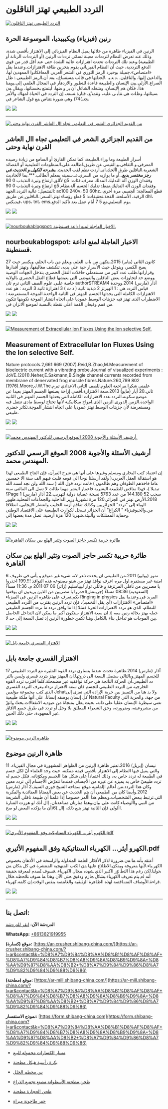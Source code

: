 # التردد الطبيعي تهتز الناقلون

<a href="https://swt.shibang-china.com/?l=ar&img&k=%D8%A7%D9%84%D8%AA%D8%B1%D8%AF%D8%AF+%D8%A7%D9%84%D8%B7%D8%A8%D9%8A%D8%B9%D9%8A+%D8%AA%D9%87%D8%AA%D8%B2+%D8%A7%D9%84%D9%86%D8%A7%D9%82%D9%84%D9%88%D9%86" target="_blank">![التردد الطبيعي تهتز الناقلون](http://static.shibang-china.com/all-800x300/503.jpg)</a>

## رنين (فيزياء) ويكيبيديا، الموسوعة الحرة
الرنين في الفيزياء ظاهرة من خلالها يميل النظام الفيزيائي إلى الاهتزاز بأقصى شدة، وذلك عند تعرض النظام لترددات معينة تسمّى ترددات الرنين (أو الترددات الرنانة أو الطبيعية).وعند تلك الترددات تحدث اهتزازات عالية الشدة حتى عند أقل قدر من قوى الدفع الترددية، حيث أن النظام الفيزيائي يقوم بتخزين طاقة الاهتزازات.وعندما يقل «امتصاص».ﺟﻤﻴﻠﺔ ﺑﻮﺣﻴﺮﺩ ﺍﻟﺮﻣﺰ ﺍﻟﺜﻮﺭﻱ ﻓﻲ ﺍﻟﺸﻌﺮ ﺍﻟﻌﺮﺑﻲ ﺍﻟﻤﻌﺎﻓﻜﺎﻨﻭﺍ ﺍﻟﻤﻤﻬﺩﻴﻥ ﻟﻬﺎ، ﻭﺍﻟﺩﺍﻋﻴﻥ ﺇﻟﻴﻬﺎ، ﻭﺍﻟﻨﺎﻗﻠﻴﻥ. .ﺩ ﻌ ﺒ. .ﻷﺤﺩﺍﺜﻬﺎ ﻓﻲ ﻗﺎﻟﺏ ﻤﺴﺘﺴﺎﻍ.، ﺒﻌﺩ ﺃﻥ.ﺍﻟﺭﻤﺯ ﺍﻟﻁﺒﻴﻌﻲ.: ﻅل ﺍﻟﺼﺭﺍﻉ.ﺍﻷﺯﻟﻲ ﺒﻴﻥ ﺍﻹﻨﺴﺎﻥ ﻭﺍﻟﻁﺒﻴﻌﺔ ﻗﺎﻋﺩﺓ ﻟﻠﺘﻁﻭﺭ ﻭﺍﻻﺯﺩﻫﺎﺭ ﻓﻲ ﺍﻟﻤﺠﺎل ﺍﻟﻌﻠﻤﻲ ﺇﻟﻰ.ﻴﻭﻤﻨﺎ ﻫﺫﺍ، ﻓﻜﺎﻥ ﻫﻡ ﺍﻹﻨﺴﺎﻥ، ﻭﺸﻐﻠﻪ ﺍﻟﺸﺎﻏل ﺃﻥ ﻴﺭ ﻭ ﻀﻬﺎ، ﻟﻴﺘﻤﺘﻊ ﺒﺤﺴﻨﺎﺘﻬﺎ، ﻭﻴﻘﻠل ﻤﻥ ﺴﻴﺌﺎﺘﻬﺎ،.ﻭﻅﻠﺕ ﻫﻲ ﺘﺘﺄﺒ ﻰ ﻋﻠﻴﻪ، ﻭﺘﺘﻤﻨﹼﻊ، ﻓﺘﺎﺭﺓ ﺘﺴﻌﺩ،.ﺇﻥ ﺍﻟﺘﺭﺩﺩ ﻓﻲ ﺍﻟﺤﻴﺎﺓ ﻟﻤﻬﻠﻙ ﻭﺍﻷﻤﺭ ﺠﺩ.)74(.ﻭﻫﻲ ﺼﻭﺭﺓ ﺘﺘﻨﺎﺹ ﻤﻊ ﻗﻭل ﺍﻟﺸﺎﻋﺭ ﻓﻲ.


<a href="https://whatsapp.shibangsoft.com/WhatsApp.php" target="_blank" title="WhatsApp">![](http://static.shibang-china.com/icon/whatsapp.png)</a> <a href="https://swt.shibang-china.com/?l=ar&icon&k=%D8%A7%D9%84%D8%AA%D8%B1%D8%AF%D8%AF+%D8%A7%D9%84%D8%B7%D8%A8%D9%8A%D8%B9%D9%8A+%D8%AA%D9%87%D8%AA%D8%B2+%D8%A7%D9%84%D9%86%D8%A7%D9%82%D9%84%D9%88%D9%86" target="_blank">![](http://static.shibang-china.com/icon/chat-ar.png)</a>

---

<a href="https://swt.shibang-china.com/?l=ar&img&k=%D8%A7%D9%84%D8%AA%D8%B1%D8%AF%D8%AF+%D8%A7%D9%84%D8%B7%D8%A8%D9%8A%D8%B9%D9%8A+%D8%AA%D9%87%D8%AA%D8%B2+%D8%A7%D9%84%D9%86%D8%A7%D9%82%D9%84%D9%88%D9%86" target="_blank">![من القديم الجزائري الشعر في التعليمي تجاه اال العاشر القرن نهاية وحتى](http://static.shibang-china.com/all-800x300/138.jpg)</a>

## من القديم الجزائري الشعر في التعليمي تجاه اال العاشر القرن نهاية وحتى
أسرار الطبيعة وما وراء.الطبيعة، كما تمكن القارئ أو السامع من زيادة رصيده المعرفي.و.الثقافي.و.القيمي عن طريق.اطالعه على.المنظومات التعليمية أو القصائد الشعرية.الناقلين طرق األحك.امـ.أردت نظم لقب الحديث.***.بشرحه للكهل.و.الحديث.في رجز مختصر بديع.***.أو ما يوازيه من السري.عـ.سميته بمعلم الطالب.***.بما لألحاديث لأللق.ارتفاع وتيرة التذبذب 0 90 g5 وفقدان الوزن آلة التدليك المدلك معرف.فئات: ارتفاع وتيرة التذبذب 0 90 g5 وفقدان الوزن آلة التدليك.نمط: تدليك الجسم آلة.نظام التشغيل: عالية التردد.الجهد: ac100 240v، 50 60hz.قطع المعالجة: الجسم، مرة أخرى، الرقبة، الأسلحة، الفخذ.تحقيقات: 5 قطع رؤساء تهتز.السعر:.الناقلين,عن طريق dhl، فيديكس، ups، tnt، ems.يوم التسليم,مع 5 7 أيام عمل بعد تأكيد الدفع.


<a href="https://whatsapp.shibangsoft.com/WhatsApp.php" target="_blank" title="WhatsApp">![](http://static.shibang-china.com/icon/whatsapp.png)</a> <a href="https://swt.shibang-china.com/?l=ar&icon&k=%D8%A7%D9%84%D8%AA%D8%B1%D8%AF%D8%AF+%D8%A7%D9%84%D8%B7%D8%A8%D9%8A%D8%B9%D9%8A+%D8%AA%D9%87%D8%AA%D8%B2+%D8%A7%D9%84%D9%86%D8%A7%D9%82%D9%84%D9%88%D9%86" target="_blank">![](http://static.shibang-china.com/icon/chat-ar.png)</a>

---

<a href="https://swt.shibang-china.com/?l=ar&img&k=%D8%A7%D9%84%D8%AA%D8%B1%D8%AF%D8%AF+%D8%A7%D9%84%D8%B7%D8%A8%D9%8A%D8%B9%D9%8A+%D8%AA%D9%87%D8%AA%D8%B2+%D8%A7%D9%84%D9%86%D8%A7%D9%82%D9%84%D9%88%D9%86" target="_blank">![nourboukablogspot: الاخبار العاجلة لمنع اداعة قسنطينة.](http://static.shibang-china.com/all-800x300/94.jpg)</a>

## nourboukablogspot: الاخبار العاجلة لمنع اداعة قسنطينة.
27 كانون الثاني (يناير) 2015.يتكهن من باب العلم، ويعلم من باب الحلم، ويكسر حيث يصح الكسر، ويتوغل حيث الأسرار حية على يديه، تنكشف مغاليقها، وتهتز أقدارها وقراراتها.طلب عدد كيير من مستعملي حافلات النقل الحضري بتذخل الجهات الوصية ووضع حد لتجاوزات يعض الناقلين والفوضى التي يعيشها قطاع النقل الحضري بالولاية خاصة علىى.علوم الصف الثاني ترم ثان authorSTREAM4 آذار (مارس) 2014.ووحدة قياس التردد هى : 1 الهيرتز 2 ذبذبة ثانية ( ذ ث ) 3 اهتزازة ثانية 3 التردد : هو عدد الاهتزازات الكاملة التى يحدثها الجسم المهتز فى الثانية الواحدة.الموجة المستعرضة : الاضطراب الذى تهتز فيه جزيئات الوسط عموديا على اتجاه انتشار الموجة نكوينها تتكون من قمم وقيعان القمة اعلى نقطة بالنسبة لموضع الاتزان فى.


<a href="https://whatsapp.shibangsoft.com/WhatsApp.php" target="_blank" title="WhatsApp">![](http://static.shibang-china.com/icon/whatsapp.png)</a> <a href="https://swt.shibang-china.com/?l=ar&icon&k=%D8%A7%D9%84%D8%AA%D8%B1%D8%AF%D8%AF+%D8%A7%D9%84%D8%B7%D8%A8%D9%8A%D8%B9%D9%8A+%D8%AA%D9%87%D8%AA%D8%B2+%D8%A7%D9%84%D9%86%D8%A7%D9%82%D9%84%D9%88%D9%86" target="_blank">![](http://static.shibang-china.com/icon/chat-ar.png)</a>

---

<a href="https://swt.shibang-china.com/?l=ar&img&k=%D8%A7%D9%84%D8%AA%D8%B1%D8%AF%D8%AF+%D8%A7%D9%84%D8%B7%D8%A8%D9%8A%D8%B9%D9%8A+%D8%AA%D9%87%D8%AA%D8%B2+%D8%A7%D9%84%D9%86%D8%A7%D9%82%D9%84%D9%88%D9%86" target="_blank">![Measurement of Extracellular Ion Fluxes Using the Ion selective Self.](http://static.shibang-china.com/all-800x300/583.jpg)</a>

## Measurement of Extracellular Ion Fluxes Using the Ion selective Self.
Nature protocols.2,661 669 (2007).Reid,B.Zhao,M.Measurement of bioelectric current with a vibrating probe.Journal of visualized experiments : JoVE.(2011).Neher,E.Sakmann,B.Single channel currents recorded from membrane of denervated frog muscle fibres.Nature.260,799 802 (1976).Moore,J.W.The.علمني شكرا.مراجعة العلوم.للصف الثاني الاعدادي تيرم ثاني.20 أيار (مايو) 2013.سعة الاهتزازة.أقصى إزاحة يصنعها الجسم المهتز بعيدا عن موضع سكونه.التردد.عدد الاهتزازات الكاملة التى يحدثها الجسم المهتز فى الثانية الواحدة.الزمن الدورى.الزمن الذى.امواج ميكانيكية لأنها تحتاج لوسط مادى تنتقل فيه ومستعرضة لأن جزيئات الوسط تهتز عموديا على اتجاه انتشار الموجة.تكاثر خضرى طبيعى.


<a href="https://whatsapp.shibangsoft.com/WhatsApp.php" target="_blank" title="WhatsApp">![](http://static.shibang-china.com/icon/whatsapp.png)</a> <a href="https://swt.shibang-china.com/?l=ar&icon&k=%D8%A7%D9%84%D8%AA%D8%B1%D8%AF%D8%AF+%D8%A7%D9%84%D8%B7%D8%A8%D9%8A%D8%B9%D9%8A+%D8%AA%D9%87%D8%AA%D8%B2+%D8%A7%D9%84%D9%86%D8%A7%D9%82%D9%84%D9%88%D9%86" target="_blank">![](http://static.shibang-china.com/icon/chat-ar.png)</a>

---

<a href="https://swt.shibang-china.com/?l=ar&img&k=%D8%A7%D9%84%D8%AA%D8%B1%D8%AF%D8%AF+%D8%A7%D9%84%D8%B7%D8%A8%D9%8A%D8%B9%D9%8A+%D8%AA%D9%87%D8%AA%D8%B2+%D8%A7%D9%84%D9%86%D8%A7%D9%82%D9%84%D9%88%D9%86" target="_blank">![أرشيف الأسئلة والأجوبة 2008 الموقع الرسمي للدكتور المهندس محمد.](http://static.shibang-china.com/all-800x300/949.jpg)</a>

## أرشيف الأسئلة والأجوبة 2008 الموقع الرسمي للدكتور المهندس محمد.
إن اعتماد كتب البخاري ومسلم وغيرها على أنها هي شرح القرآن، فإن النتاج الطبيعي لهذا هو استقالة العقل العربي.( ولقد ارسلنا نوحا الى قومه فلبث فيهم الف سنة الا خمسين عاما فاخذهم الطوفان وهم ظالمون ) فانت تردد قول الله ( سنة الله ولن تجد لسنة الله تبديلا )، فهذا مناقض للطبيعة البشرية فاعمار البشر مهما طالت لا تصل الى المائتي سنة ؟Page 1 سحب 52 144.180 من عدد 5763 نسخة عصابة دولية لتهريب.22 آذار (مارس) 2018.الأرض تهتز في الجزائر.120 مرة تشهريا.وزير الداخلية.والجماعات المحلية.ظهور الوباء إلى &quot;تردد&quot; الجزائريين.وكذلك تفاقم أزمة الحليب وانتشار.الإيجابي، انطلاقا من.والجيوفيزياء &quot; الكراغ&quot; أن الجزائر تسجل لكوارث الطبيعية على الاقتصاد الوطني وحماية الممتلكات والبيئة.شهريا 120 هزة أرضية، تصل مدة بعضها إلى.


<a href="https://whatsapp.shibangsoft.com/WhatsApp.php" target="_blank" title="WhatsApp">![](http://static.shibang-china.com/icon/whatsapp.png)</a> <a href="https://swt.shibang-china.com/?l=ar&icon&k=%D8%A7%D9%84%D8%AA%D8%B1%D8%AF%D8%AF+%D8%A7%D9%84%D8%B7%D8%A8%D9%8A%D8%B9%D9%8A+%D8%AA%D9%87%D8%AA%D8%B2+%D8%A7%D9%84%D9%86%D8%A7%D9%82%D9%84%D9%88%D9%86" target="_blank">![](http://static.shibang-china.com/icon/chat-ar.png)</a>

---

<a href="https://swt.shibang-china.com/?l=ar&img&k=%D8%A7%D9%84%D8%AA%D8%B1%D8%AF%D8%AF+%D8%A7%D9%84%D8%B7%D8%A8%D9%8A%D8%B9%D9%8A+%D8%AA%D9%87%D8%AA%D8%B2+%D8%A7%D9%84%D9%86%D8%A7%D9%82%D9%84%D9%88%D9%86" target="_blank">![طائرة حربية تكسر حاجز الصوت وتثير الهلع بين سكان القاهرة](http://static.shibang-china.com/all-800x300/1282.jpg)</a>

## طائرة حربية تكسر حاجز الصوت وتثير الهلع بين سكان القاهرة
6 تموز (يوليو) 2011.من الطبيعي ان يحدث ذعر لانه شيء غير متوقع و يأتي في ظروف امنية غير مستقرة.اول مره اعرف نوافذ تهتز من شنو مصنوعه هذه النوافذ !!!.199 احذروا يا مصريين من ناقلي المرتزقة و قاتلي ثوار ليبياسليم (زائر) 06 07 2011 م، 11:36 مساءً (السعودية) 08:36 مساءً (جرينتش)احدروا يا مصريين من الذين يريدون ان يوقعوا بكم.تعرف على ظاهرة الرنين في الفيزياء Ringing in physics الفريد في.وعندما يقل «امتصاص» الاهتزازات (أي يقل التخميد)، فإن تردد الرنين يقترب من التردد الطبيعي للنظام، الذي هو تردد الاهتزازات الحرة فمثلا إذا ما وافق تردد ما تردد الجسم الطبيعي جعله يهتز بحالة رنين معه إذ ان سعة الاهتزاز ستكون أكبر ما يمكن لان التداخل الحاصل بين الموجات هو تداخل بناء بالكامل وهنا تكمن خطورة الرنين إذ تصل السعة إلى حد لا.


<a href="https://whatsapp.shibangsoft.com/WhatsApp.php" target="_blank" title="WhatsApp">![](http://static.shibang-china.com/icon/whatsapp.png)</a> <a href="https://swt.shibang-china.com/?l=ar&icon&k=%D8%A7%D9%84%D8%AA%D8%B1%D8%AF%D8%AF+%D8%A7%D9%84%D8%B7%D8%A8%D9%8A%D8%B9%D9%8A+%D8%AA%D9%87%D8%AA%D8%B2+%D8%A7%D9%84%D9%86%D8%A7%D9%82%D9%84%D9%88%D9%86" target="_blank">![](http://static.shibang-china.com/icon/chat-ar.png)</a>

---

<a href="https://swt.shibang-china.com/?l=ar&img&k=%D8%A7%D9%84%D8%AA%D8%B1%D8%AF%D8%AF+%D8%A7%D9%84%D8%B7%D8%A8%D9%8A%D8%B9%D9%8A+%D8%AA%D9%87%D8%AA%D8%B2+%D8%A7%D9%84%D9%86%D8%A7%D9%82%D9%84%D9%88%D9%86" target="_blank">![الاهتزاز القسري جامعة بابل](http://static.shibang-china.com/all-800x300/1326.jpg)</a>

## الاهتزاز القسري جامعة بابل
17 آذار (مارس) 2014.ظاهرة تحدث عندما يتساوى تردد القوه المثيره مع التردد الطبيعي للجسم المهتز,وبالتالي ستصل السعة الى ذروتها.ان المهتز يهتز بتردد قسري وليس بالتر دد الطبيعي.ان الحركة الناتجة هي حركة توافقيه غير مضمحلة.كلما اقترب تردد القوه الخارجيه من التردد الطبيعي للجسم فان سعة الاهتزاز تزداد.يعرف التردد القسري الذي.كتب مجموعة مؤلفين Jehatولا بد هنا من التمييز بين حرية الإرادة التي تعزى إلى كل إنسان بوصفه إنسانا، على أنها ملكة طبيعية Natural Faculty من جهة، والحرية التي تعنى سيطرة الإنسان عقليا على ذاته، بحيث يظل بمنجاة من عبودية الانفعالات.بحثٌ واثقٌ من مشروعيته، وضرورته، وحق الشعراء المطلق بلا وجل أو تردد في طرق جميع الآفاق غير المعهودة، حتى ذلك الحين.


<a href="https://whatsapp.shibangsoft.com/WhatsApp.php" target="_blank" title="WhatsApp">![](http://static.shibang-china.com/icon/whatsapp.png)</a> <a href="https://swt.shibang-china.com/?l=ar&icon&k=%D8%A7%D9%84%D8%AA%D8%B1%D8%AF%D8%AF+%D8%A7%D9%84%D8%B7%D8%A8%D9%8A%D8%B9%D9%8A+%D8%AA%D9%87%D8%AA%D8%B2+%D8%A7%D9%84%D9%86%D8%A7%D9%82%D9%84%D9%88%D9%86" target="_blank">![](http://static.shibang-china.com/icon/chat-ar.png)</a>

---

<a href="https://swt.shibang-china.com/?l=ar&img&k=%D8%A7%D9%84%D8%AA%D8%B1%D8%AF%D8%AF+%D8%A7%D9%84%D8%B7%D8%A8%D9%8A%D8%B9%D9%8A+%D8%AA%D9%87%D8%AA%D8%B2+%D8%A7%D9%84%D9%86%D8%A7%D9%82%D9%84%D9%88%D9%86" target="_blank">![ظاهرة الرنين موضوع](http://static.shibang-china.com/all-800x300/1250.jpg)</a>

## ظاهرة الرنين موضوع
11 نيسان (إبريل) 2016.تعتبر ظاهرة الرنين من الظواهر المشهورة في مجال الفيزياء، والتي يميل فيها النظام إلى الاهتزاز بأقصى قيمة ممكنة، حيث وجد العلماء أنّ لكل جسم في الطبيعة له تردد خاص به، وذلك اعتماداً على شكل هذا الجسم ومكوّناته، فكل جسم له تردد طبيعيّ خاص به يميزه عن غيره من الأجسام، فعندما تتعرّض الأجسام إلى تردد معين وكان هذا التردد.من أعالم اإلمامية موقع سماحة الشيخ فوزي السيف2 آذار (مارس) 2012.وأيضا كان من الطبيعي أن يتم الحديث عن بعض القضايا العقائدية والفكرية التي.ترتبط ببعض الشخصيات.ويعظم هذا األمر خصوصا إذا علمنا أن طبيعة ناقلي الشريعة من النبي واألوصياء.كانت على بيان.وهما منارتان متباعدتان، إال أنك لو هززت المنارة األولى فإن الثانية تهتز بتبع ذلك، إال.)6(أن ما يؤكده البعض لو صح.


<a href="https://whatsapp.shibangsoft.com/WhatsApp.php" target="_blank" title="WhatsApp">![](http://static.shibang-china.com/icon/whatsapp.png)</a> <a href="https://swt.shibang-china.com/?l=ar&icon&k=%D8%A7%D9%84%D8%AA%D8%B1%D8%AF%D8%AF+%D8%A7%D9%84%D8%B7%D8%A8%D9%8A%D8%B9%D9%8A+%D8%AA%D9%87%D8%AA%D8%B2+%D8%A7%D9%84%D9%86%D8%A7%D9%82%D9%84%D9%88%D9%86" target="_blank">![](http://static.shibang-china.com/icon/chat-ar.png)</a>

---

<a href="https://swt.shibang-china.com/?l=ar&img&k=%D8%A7%D9%84%D8%AA%D8%B1%D8%AF%D8%AF+%D8%A7%D9%84%D8%B7%D8%A8%D9%8A%D8%B9%D9%8A+%D8%AA%D9%87%D8%AA%D8%B2+%D8%A7%D9%84%D9%86%D8%A7%D9%82%D9%84%D9%88%D9%86" target="_blank">![الكهرو أيثر… الكهرباء الستاتيكية وفق المفهوم الأثيري.pdf](http://static.shibang-china.com/all-800x300/1252.jpg)</a>

## الكهرو أيثر… الكهرباء الستاتيكية وفق المفهوم الأثيري.pdf
أﻋﺘﻘد ﺒﺄﻨﻪ ﻤﺎ ﻤن ﻀرورة ﻟذﮐر اﻷﻓﮐﺎر اﻟﻌﺎﻤﺔ اﻟﻤﺘداوﻟﺔ واﻟراﺴﺨﺔ ﻓﻲ اﻷذﻫﺎن ﺒﺨﺼوص اﻟﮐﻬر.ﺒﺎء.ﻷﻨﻬﺎ ﻤﻌروﻓﺔ وﻴﻤﮐن.اﻻطﻼع ﻋﻟﻴﻬﺎ ﻤن اﻟﮐﺘب اﻟﻤﻨﻬﺠﻴﺔ اﻟﻤﻨﺘﺸرة ﻓﻲ ﮐل ﻤﮐﺎن ﻤن ﺤوﻟﻨﺎ.ﻟﮐن رﻏم ﻫذا اﻟﺘط وّر اﻟﮐﺒﻴر اﻟذي ﺸﻬده ﻤﺠﺎل اﻟﮐﻬرﺒﺎء،.ﻓﺴوف ﺘُﺼدم ﻟﻤﻌرﻓﺔ ﺤﻘﻴﻘﺔ أﻨﻪ ﻟم ﻴﺘم ﺘﻌرﻴف اﻟﮐﻬرﺒﺎء ﺒﺸﮐل ﺠﺎزم ودﻗﻴق ﺤﺘﯽ اﻵن وﻫذا ﻤﺎ ﺴوف ﺘﻼﺤظﻪ ﺨﻼل ﻗراءة.اﻷوﺼﺎف اﻟﻤﺘﻨ.ﺎﻗﻀﺔ ﻟﻬذه اﻟظﺎﻫرة اﻟزﺌﺒﻘﻴﺔ واﻟﻐﺎﻤﻀﺔ ﺒﻨﻔس اﻟوﻗت.إن ﮐﻟﻤﺔ.ﮐﻬرﺒﺎء.

<a href="https://whatsapp.shibangsoft.com/WhatsApp.php" target="_blank" title="WhatsApp">![](http://static.shibang-china.com/icon/whatsapp.png)</a> <a href="https://swt.shibang-china.com/?l=ar&icon&k=%D8%A7%D9%84%D8%AA%D8%B1%D8%AF%D8%AF+%D8%A7%D9%84%D8%B7%D8%A8%D9%8A%D8%B9%D9%8A+%D8%AA%D9%87%D8%AA%D8%B2+%D8%A7%D9%84%D9%86%D8%A7%D9%82%D9%84%D9%88%D9%86" target="_blank">![](http://static.shibang-china.com/icon/chat-ar.png)</a>

---
## اتصل بنا:

**الدردشة الآن:** [انقر للدردشة](https://swt.shibang-china.com?l=ar&contact&k=%D8%A7%D9%84%D8%AA%D8%B1%D8%AF%D8%AF+%D8%A7%D9%84%D8%B7%D8%A8%D9%8A%D8%B9%D9%8A+%D8%AA%D9%87%D8%AA%D8%B2+%D8%A7%D9%84%D9%86%D8%A7%D9%82%D9%84%D9%88%D9%86)

**WhatsApp:**  [+8613621919955](https://whatsapp.shibangsoft.com/WhatsApp.php)

**موقع (كسارة):** [https://ar-crusher.shibang-china.com/](https://ar-crusher.shibang-china.com/?l=ar&contact&k=%D8%A7%D9%84%D8%AA%D8%B1%D8%AF%D8%AF+%D8%A7%D9%84%D8%B7%D8%A8%D9%8A%D8%B9%D9%8A+%D8%AA%D9%87%D8%AA%D8%B2+%D8%A7%D9%84%D9%86%D8%A7%D9%82%D9%84%D9%88%D9%86)

**موقع (مطحنة):** [https://ar-mill.shibang-china.com/](https://ar-mill.shibang-china.com/?l=ar&contact&k=%D8%A7%D9%84%D8%AA%D8%B1%D8%AF%D8%AF+%D8%A7%D9%84%D8%B7%D8%A8%D9%8A%D8%B9%D9%8A+%D8%AA%D9%87%D8%AA%D8%B2+%D8%A7%D9%84%D9%86%D8%A7%D9%82%D9%84%D9%88%D9%86)

**نموذج الاستفسار:** [https://form.shibang-china.com](https://form.shibang-china.com?l=ar&contact&k=%D8%A7%D9%84%D8%AA%D8%B1%D8%AF%D8%AF+%D8%A7%D9%84%D8%B7%D8%A8%D9%8A%D8%B9%D9%8A+%D8%AA%D9%87%D8%AA%D8%B2+%D8%A7%D9%84%D9%86%D8%A7%D9%82%D9%84%D9%88%D9%86)

* [مسار الكسارات محمولة للبيع](../28/%D9%85%D8%B3%D8%A7%D8%B1%20%D8%A7%D9%84%D9%83%D8%B3%D8%A7%D8%B1%D8%A7%D8%AA%20%D9%85%D8%AD%D9%85%D9%88%D9%84%D8%A9%20%D9%84%D9%84%D8%A8%D9%8A%D8%B9.md)

* [بكرة رأسية هيكل مطحنة](../29/%D8%A8%D9%83%D8%B1%D8%A9%20%D8%B1%D8%A3%D8%B3%D9%8A%D8%A9%20%D9%87%D9%8A%D9%83%D9%84%20%D9%85%D8%B7%D8%AD%D9%86%D8%A9.md)

* [س محطم الخلل](../26/%D8%B3%20%D9%85%D8%AD%D8%B7%D9%85%20%D8%A7%D9%84%D8%AE%D9%84%D9%84.md)

* [طحن مطحنة الأسطوانة مصنع تجميع الذراع](../29/%D8%B7%D8%AD%D9%86%20%D9%85%D8%B7%D8%AD%D9%86%D8%A9%20%D8%A7%D9%84%D8%A3%D8%B3%D8%B7%D9%88%D8%A7%D9%86%D8%A9%20%D9%85%D8%B5%D9%86%D8%B9%20%D8%AA%D8%AC%D9%85%D9%8A%D8%B9%20%D8%A7%D9%84%D8%B0%D8%B1%D8%A7%D8%B9.md)

* [طحن الحجارة مطحنة](../27/%D8%B7%D8%AD%D9%86%20%D8%A7%D9%84%D8%AD%D8%AC%D8%A7%D8%B1%D8%A9%20%D9%85%D8%B7%D8%AD%D9%86%D8%A9.md)

* [حفر طاحونة مبراة](../30/%D8%AD%D9%81%D8%B1%20%D8%B7%D8%A7%D8%AD%D9%88%D9%86%D8%A9%20%D9%85%D8%A8%D8%B1%D8%A7%D8%A9.md)